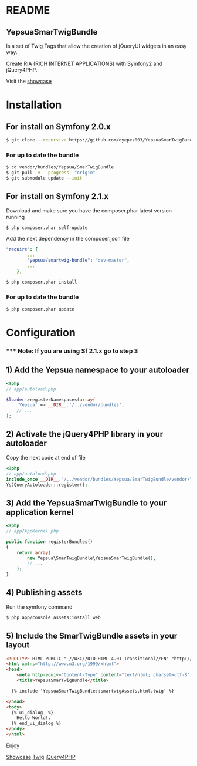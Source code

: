 README
======

YepsuaSmarTwigBundle
--------------------

Is a set of Twig Tags that allow the creation of jQueryUI widgets in an easy way.

Create RIA (RICH INTERNET APPLICATIONS) with Symfony2 and jQuery4PHP.

Visit the [showcase](http://smartwig.yepsua.com/web/)

# Installation

## For install on Symfony 2.0.x

``` bash
$ git clone --recursive https://github.com/oyepez003/YepsuaSmarTwigBundle.git vendor/bundles/Yepsua/SmarTwigBundle
```

### For up to date the bundle

``` bash
$ cd vendor/bundles/Yepsua/SmarTwigBundle
$ git pull -v --progress  "origin"
$ git submodule update --init
```

## For install on Symfony 2.1.x

Download and make sure you have the composer.phar latest version running

``` bash
$ php composer.phar self-update
```

Add the next dependency in the composer.json file

``` yml
"require": {
        ...
        "yepsua/smartwig-bundle": "dev-master",
        ...
    },
```

``` bash
$ php composer.phar install
```

### For up to date the bundle

``` bash
$ php composer.phar update
```

# Configuration

### *** Note: If you are using Sf 2.1.x go to step 3

## 1) Add the Yepsua namespace to your autoloader

``` php
<?php
// app/autoload.php

$loader->registerNamespaces(array(
    'Yepsua' => __DIR__.'/../vendor/bundles',
    // ...
);
```

## 2) Activate the jQuery4PHP library in your autoloader

Copy the next code at end of file

``` php
<?php
// app/autoload.php
include_once __DIR__.'/../vendor/bundles/Yepsua/SmarTwigBundle/vendor/YepSua/Labs/RIA/jQuery4PHP/YsJQueryAutoloader.php';
YsJQueryAutoloader::register();
```

## 3) Add the YepsuaSmarTwigBundle to your application kernel

``` php
<?php
// app/AppKernel.php

public function registerBundles()
{
    return array(
        new Yepsua\SmarTwigBundle\YepsuaSmarTwigBundle(),
        // ...
    );
}
```

## 4) Publishing assets

Run the symfony command

``` bash
$ php app/console assets:install web
```

## 5) Include the SmarTwigBundle assets in your layout

``` html
<!DOCTYPE HTML PUBLIC "-//W3C//DTD HTML 4.01 Transitional//EN" "http://www.w3.org/TR/html4/loose.dtd">
<html xmlns="http://www.w3.org/1999/xhtml">
<head>
	<meta http-equiv="Content-Type" content="text/html; charset=utf-8" />
	<title>YepsuaSmarTwigBundle</title>

  {% include 'YepsuaSmarTwigBundle::smartwigAssets.html.twig' %}

</head>
<body>
  {% ui_dialog  %}
    Hello World!.
  {% end_ui_dialog %}
</body>
</html>
```


Enjoy

[Showcase](http://smartwig.yepsua.com/web/)
[Twig](http://www.twig-project.org/)
[jQuery4PHP](http://jquery4php.sourceforge.net/)